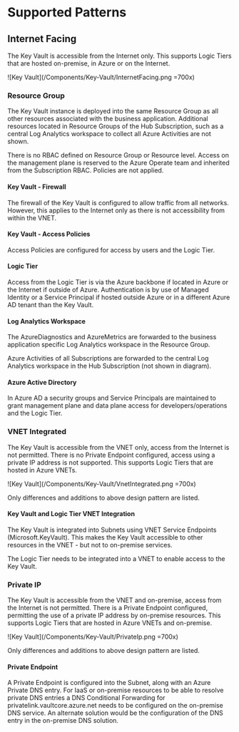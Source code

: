 # Supported Patterns

## Internet Facing

The Key Vault is accessible from the Internet only. This supports Logic Tiers that are hosted on-premise, in Azure or on the Internet.

![Key Vault](/Components/Key-Vault/InternetFacing.png =700x)

### Resource Group

The Key Vault instance is deployed into the same Resource Group as all other resources associated with the business application. Additional resources located in Resource Groups of the Hub Subscription, such as a central Log Analytics workspace to collect all Azure Activities are not shown.

There is no RBAC defined on Resource Group or Resource level. Access on the management plane is reserved to the Azure Operate team and inherited from the Subscription RBAC. Policies are not applied.

#### Key Vault - Firewall

The firewall of the Key Vault is configured to allow traffic from all networks. However, this applies to the Internet only as there is not accessibility from within the VNET.

#### Key Vault - Access Policies

Access Policies are configured for access by users and the Logic Tier.

#### Logic Tier

Access from the Logic Tier is via the Azure backbone if located in Azure or the Internet if outside of Azure. Authentication is by use of Managed Identity or a Service Principal if hosted outside Azure or in a different Azure AD tenant than the Key Vault.

#### Log Analytics Workspace

The AzureDiagnostics and AzureMetrics are forwarded to the business application specific Log Analytics workspace in the Resource Group.

Azure Activities of all Subscriptions are forwarded to the central Log Analytics workspace in the Hub Subscription (not shown in diagram).

#### Azure Active Directory

In Azure AD a security groups and Service Principals are maintained to grant management plane and data plane access for developers/operations and the Logic Tier.

### VNET Integrated

The Key Vault is accessible from the VNET only, access from the Internet is not permitted. There is no Private Endpoint configured, access using a private IP address is not supported. This supports Logic Tiers that are hosted in Azure VNETs.

![Key Vault](/Components/Key-Vault/VnetIntegrated.png =700x)

Only differences and additions to above design pattern are listed.

#### Key Vault and Logic Tier VNET Integration

The Key Vault is integrated into Subnets using VNET Service Endpoints (Microsoft.KeyVault). This makes the Key Vault accessible to other resources in the VNET - but not to on-premise services.

The Logic Tier needs to be integrated into a VNET to enable access to the Key Vault.

### Private IP

The Key Vault is accessible from the VNET and on-premise, access from the Internet is not permitted. There is a Private Endpoint configured, permitting the use of a private IP address by on-premise resources. This supports Logic Tiers that are hosted in Azure VNETs and on-premise.

![Key Vault](/Components/Key-Vault/PrivateIp.png =700x)

Only differences and additions to above design pattern are listed.

#### Private Endpoint

A Private Endpoint is configured into the Subnet, along with an Azure Private DNS entry. For IaaS or on-premise resources to be able to resolve private DNS entries a DNS Conditional Forwarding for privatelink.vaultcore.azure.net needs to be configured on the on-premise DNS service. An alternate solution would be the configuration of the DNS entry in the on-premise DNS solution.
